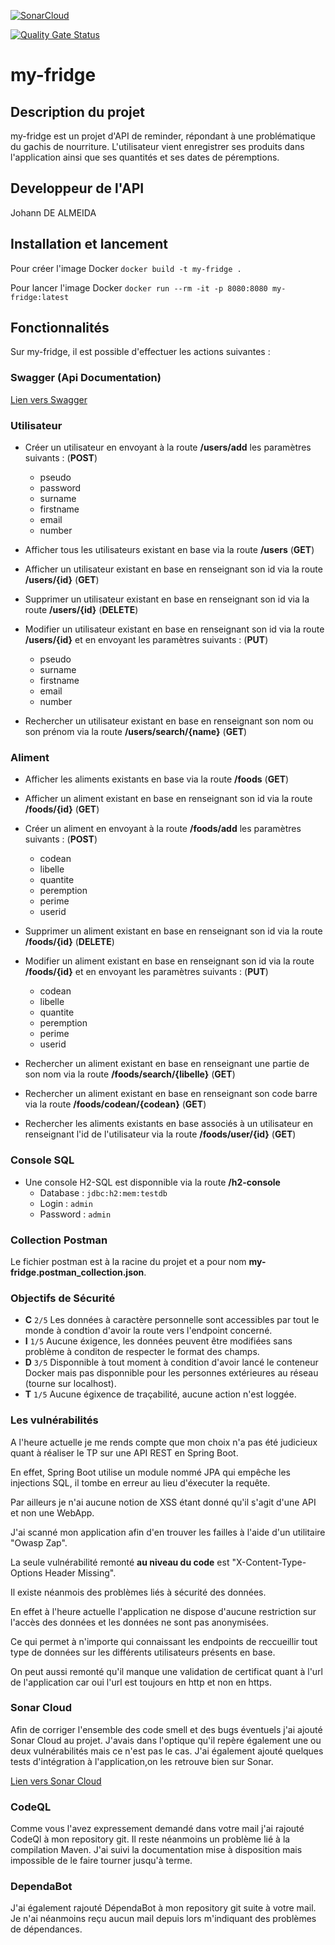 [![SonarCloud](https://sonarcloud.io/images/project_badges/sonarcloud-white.svg)](https://sonarcloud.io/dashboard?id=Johann-gif_my-fridge)

[![Quality Gate Status](https://sonarcloud.io/api/project_badges/measure?project=Johann-gif_my-fridge&metric=alert_status)](https://sonarcloud.io/dashboard?id=Johann-gif_my-fridge)

# my-fridge

## Description du projet

my-fridge est un projet d'API de reminder, répondant à une problématique du gachis de nourriture.
L'utilisateur vient enregistrer ses produits dans l'application ainsi que ses quantités et ses dates de péremptions.

## Developpeur de l'API

Johann DE ALMEIDA

## Installation et lancement

Pour créer l'image Docker
`docker build -t my-fridge .`

Pour lancer l'image Docker
`docker run --rm -it -p 8080:8080 my-fridge:latest`

## Fonctionnalités

Sur my-fridge, il est possible d'effectuer les actions suivantes :

### Swagger (Api Documentation)

[Lien vers Swagger](http://localhost:8080/swagger-ui.html)

### Utilisateur

- Créer un utilisateur en envoyant à la route **/users/add** les paramètres suivants : (**POST**)

    - pseudo
    - password
    - surname
    - firstname
    - email
    - number

- Afficher tous les utilisateurs existant en base via la route **/users** (**GET**)

- Afficher un utilisateur existant en base en renseignant son id via la route **/users/{id}** (**GET**)

- Supprimer un utilisateur existant en base en renseignant son id via la route **/users/{id}** (**DELETE**)

- Modifier un utilisateur existant en base en renseignant son id via la route **/users/{id}** et en envoyant les paramètres suivants : (**PUT**)
    
    - pseudo
    - surname
    - firstname
    - email
    - number

- Rechercher un utilisateur existant en base en renseignant son nom ou son prénom via la route **/users/search/{name}** (**GET**)

### Aliment

- Afficher les aliments existants en base via la route **/foods** (**GET**)

- Afficher un aliment existant en base en renseignant son id via la route **/foods/{id}** (**GET**)

- Créer un aliment en envoyant à la route **/foods/add** les paramètres suivants : (**POST**)

    - codean
    - libelle
    - quantite
    - peremption
    - perime
    - userid
    
- Supprimer un aliment existant en base en renseignant son id via la route **/foods/{id}** (**DELETE**)

- Modifier un aliment existant en base en renseignant son id via la route **/foods/{id}** et en envoyant les paramètres suivants : (**PUT**)

    - codean
    - libelle
    - quantite
    - peremption
    - perime
    - userid

- Rechercher un aliment existant en base en renseignant une partie de son nom via la route **/foods/search/{libelle}** (**GET**)

- Rechercher un aliment existant en base en renseignant son code barre via la route **/foods/codean/{codean}** (**GET**)

- Rechercher les aliments existants en base associés à un utilisateur en renseignant l'id de l'utilisateur via la route **/foods/user/{id}** (**GET**)

### Console SQL

- Une console H2-SQL est disponnible via la route **/h2-console**
    - Database : `jdbc:h2:mem:testdb`
    - Login : `admin`
    - Password : `admin`

### Collection Postman

Le fichier postman est à la racine du projet et a pour nom **my-fridge.postman_collection.json**.

### Objectifs de Sécurité

- **C** `2/5` Les données à caractère personnelle sont accessibles par tout le monde à condtion d'avoir la route vers l'endpoint concerné.
- **I** `1/5` Aucune éxigence, les données peuvent être modifiées sans problème à conditon de respecter le format des champs.
- **D** `3/5` Disponnible à tout moment à condition d'avoir lancé le conteneur Docker mais pas disponnible pour les personnes extérieures au réseau (tourne sur localhost).
- **T** `1/5` Aucune égixence de traçabilité, aucune action n'est loggée.

### Les vulnérabilités

A l'heure actuelle je me rends compte que mon choix n'a pas été judicieux quant à réaliser le TP sur une API REST en Spring Boot.

En effet, Spring Boot utilise un module nommé JPA qui empêche les injections SQL, il tombe en erreur au lieu d'éxecuter la requête.

Par ailleurs je n'ai aucune notion de XSS étant donné qu'il s'agit d'une API et non une WebApp.

J'ai scanné mon application afin d'en trouver les failles à l'aide d'un utilitaire "Owasp Zap".

La seule vulnérabilité remonté **au niveau du code** est "X-Content-Type-Options Header Missing".

Il existe néanmois des problèmes liés à sécurité des données.

En effet à l'heure actuelle l'application ne dispose d'aucune restriction sur l'accès des données et les données ne sont pas anonymisées.

Ce qui permet à n'importe qui connaissant les endpoints de reccueillir tout type de données sur les différents utilisateurs présents en base.

On peut aussi remonté qu'il manque une validation de certificat quant à l'url de l'application car oui l'url est toujours en http et non en https.

### Sonar Cloud

Afin de corriger l'ensemble des code smell et des bugs éventuels j'ai ajouté Sonar Cloud au projet.
J'avais dans l'optique qu'il repère également une ou deux vulnérabilités mais ce n'est pas le cas.
J'ai également ajouté quelques tests d'intégration à l'application,on les retrouve bien sur Sonar.

[Lien vers Sonar Cloud](https://sonarcloud.io/dashboard?id=Johann-gif_my-fridge)


### CodeQL

Comme vous l'avez expressement demandé dans votre mail j'ai rajouté CodeQl à mon repository git.
Il reste néanmoins un problème lié à la compilation Maven.
J'ai suivi la documentation mise à disposition mais impossible de le faire tourner jusqu'à terme.

### DependaBot

J'ai également rajouté DépendaBot à mon repository git suite à votre mail.
Je n'ai néanmoins reçu aucun mail depuis lors m'indiquant des problèmes de dépendances.
